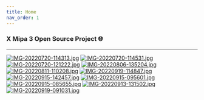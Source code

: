 ```yaml
---
title: Home
nav_order: 1
---
```


### X Mipa 3 Open Source Project 🌐
___

[![IMG-20220720-114313.jpg](https://i.postimg.cc/2yt6c4GX/IMG-20220720-114313.jpg)](https://postimg.cc/Lgz2hgrz)
[![IMG-20220720-114531.jpg](https://i.postimg.cc/xjpc12Qy/IMG-20220720-114531.jpg)](https://postimg.cc/23vz0gVV)
[![IMG-20220720-121222.jpg](https://i.postimg.cc/NfyLyzfh/IMG-20220720-121222.jpg)](https://postimg.cc/fJNMp595)
[![IMG-20220806-135204.jpg](https://i.postimg.cc/vB6Sxyjg/IMG-20220806-135204.jpg)](https://postimg.cc/S2kGHBmk)
[![IMG-20220811-110208.jpg](https://i.postimg.cc/fWFvdYKF/IMG-20220811-110208.jpg)](https://postimg.cc/BtTD9LRc)
[![IMG-20220919-114847.jpg](https://i.postimg.cc/C5vXC5c7/IMG-20220919-114847.jpg)](https://postimg.cc/wRmwgq8R)
[![IMG-20220915-142457.jpg](https://i.postimg.cc/kXc3Yt8s/IMG-20220915-142457.jpg)](https://postimg.cc/3ddcdNt0)
[![IMG-20220915-095601.jpg](https://i.postimg.cc/90P5hDkW/IMG-20220915-095601.jpg)](https://postimg.cc/5Qtk521G)
[![IMG-20220915-085655.jpg](https://i.postimg.cc/YCztjdwV/IMG-20220915-085655.jpg)](https://postimg.cc/qNqP5XqX)
[![IMG-20220913-131502.jpg](https://i.postimg.cc/13Q99Lbw/IMG-20220913-131502.jpg)](https://postimg.cc/N5dhDPsj)
[![IMG-20220919-091031.jpg](https://i.postimg.cc/tgdpZ2Qw/IMG-20220919-091031.jpg)](https://postimg.cc/QBMRvgMJ)
